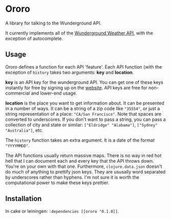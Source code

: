 # Ororo

A library for talking to the Wunderground API.

It currently implements all of the [Wunderground Weather API](http://www.wunderground.com/weather/api/d/documentation.html), with the exception of autocomplete.

## Usage

Ororo defines a function for each API 'feature'. Each API function (with the exception of `history` takes two arguments: **key** and **location**.

**key** is an API key for the wunderground API. You can get one of these keys instantly for free by signing up on the [website](http://api.wunderground.com/weather/api). API keys are free for non-commercial and lower-end usage.

**location** is the place you want to get information about. It can be presented in a number of ways. It can be a string of a zip code like `"35554"`, or just a string representation of a place: `"CA/San Francisco"`. Note that spaces are converted to underscores. If you don't want to pass a string, you can pass a collection of city and state or similar: `["Eldridge" "Alabama"]`, `["Sydney" "Australia"]`, etc.

The `history` function takes an extra argument. It is a date of the format `"YYYYMMDD"`.

The API functions usually return massive maps. There is no way in red hot hell that I can document each and every key that the API throws down. You're on your own with that one. Furthermore, `clojure.data.json` doesn't do much of anything to prettify json keys. They are ususally word separated by underscores rather than hyphens. I'm not sure it is worth the computational power to make these keys prettier.

## Installation

In cake or leiningen: `:dependencies [[ororo "0.1.0]]`.
